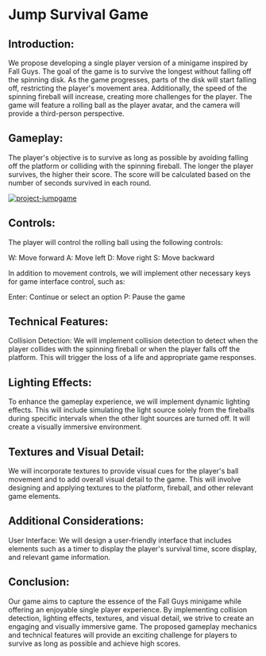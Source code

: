 # Jump Survival Game

## Introduction:
We propose developing a single player version of a minigame inspired by Fall Guys. The goal of the game is to survive the longest without falling off the spinning disk. As the game progresses, parts of the disk will start falling off, restricting the player's movement area. Additionally, the speed of the spinning fireball will increase, creating more challenges for the player. The game will feature a rolling ball as the player avatar, and the camera will provide a third-person perspective.

## Gameplay:
The player's objective is to survive as long as possible by avoiding falling off the platform or colliding with the spinning fireball. The longer the player survives, the higher their score. The score will be calculated based on the number of seconds survived in each round.

[![project-jumpgame](https://img.youtube.com/vi/LdAoGFw8leo/0.jpg)](https://youtu.be/LdAoGFw8leo)

## Controls:
The player will control the rolling ball using the following controls:

W: Move forward
A: Move left
D: Move right
S: Move backward

In addition to movement controls, we will implement other necessary keys for game interface control, such as:

Enter: Continue or select an option
P: Pause the game

## Technical Features:
Collision Detection: We will implement collision detection to detect when the player collides with the spinning fireball or when the player falls off the platform. This will trigger the loss of a life and appropriate game responses.

## Lighting Effects:
To enhance the gameplay experience, we will implement dynamic lighting effects. This will include simulating the light source solely from the fireballs during specific intervals when the other light sources are turned off. It will create a visually immersive environment.

## Textures and Visual Detail: 
We will incorporate textures to provide visual cues for the player's ball movement and to add overall visual detail to the game. This will involve designing and applying textures to the platform, fireball, and other relevant game elements.

## Additional Considerations:
User Interface: We will design a user-friendly interface that includes elements such as a timer to display the player's survival time, score display, and relevant game information.

## Conclusion:
Our game aims to capture the essence of the Fall Guys minigame while offering an enjoyable single player experience. By implementing collision detection, lighting effects, textures, and visual detail, we strive to create an engaging and visually immersive game. The proposed gameplay mechanics and technical features will provide an exciting challenge for players to survive as long as possible and achieve high scores.


